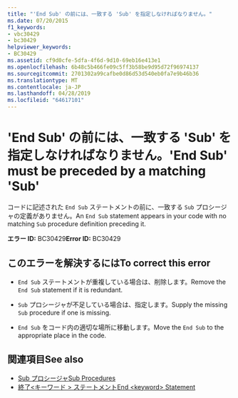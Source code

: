 ```yaml
---
title: "'End Sub' の前には、一致する 'Sub' を指定しなければなりません。"
ms.date: 07/20/2015
f1_keywords:
- vbc30429
- bc30429
helpviewer_keywords:
- BC30429
ms.assetid: cf9d0cfe-5dfa-4f6d-9d10-69eb16e413e1
ms.openlocfilehash: 6b48c5b466fe09c5ff3b58be9d95d72f96974137
ms.sourcegitcommit: 2701302a99cafbe0d86d53d540eb0fa7e9b46b36
ms.translationtype: MT
ms.contentlocale: ja-JP
ms.lasthandoff: 04/28/2019
ms.locfileid: "64617101"
---
```

# <a name="end-sub-must-be-preceded-by-a-matching-sub"></a><span data-ttu-id="f20ff-102">'End Sub' の前には、一致する 'Sub' を指定しなければなりません。</span><span class="sxs-lookup"><span data-stu-id="f20ff-102">'End Sub' must be preceded by a matching 'Sub'</span></span>
<span data-ttu-id="f20ff-103">コードに記述された `End Sub` ステートメントの前に、一致する `Sub` プロシージャの定義がありません。</span><span class="sxs-lookup"><span data-stu-id="f20ff-103">An `End Sub` statement appears in your code with no matching `Sub` procedure definition preceding it.</span></span>  
  
 <span data-ttu-id="f20ff-104">**エラー ID:** BC30429</span><span class="sxs-lookup"><span data-stu-id="f20ff-104">**Error ID:** BC30429</span></span>  
  
## <a name="to-correct-this-error"></a><span data-ttu-id="f20ff-105">このエラーを解決するには</span><span class="sxs-lookup"><span data-stu-id="f20ff-105">To correct this error</span></span>  
  
- <span data-ttu-id="f20ff-106">`End Sub` ステートメントが重複している場合は、削除します。</span><span class="sxs-lookup"><span data-stu-id="f20ff-106">Remove the `End Sub` statement if it is redundant.</span></span>  
  
- <span data-ttu-id="f20ff-107">`Sub` プロシージャが不足している場合は、指定します。</span><span class="sxs-lookup"><span data-stu-id="f20ff-107">Supply the missing `Sub` procedure if one is missing.</span></span>  
  
- <span data-ttu-id="f20ff-108">`End Sub` をコード内の適切な場所に移動します。</span><span class="sxs-lookup"><span data-stu-id="f20ff-108">Move the `End Sub` to the appropriate place in the code.</span></span>  
  
## <a name="see-also"></a><span data-ttu-id="f20ff-109">関連項目</span><span class="sxs-lookup"><span data-stu-id="f20ff-109">See also</span></span>

- [<span data-ttu-id="f20ff-110">Sub プロシージャ</span><span class="sxs-lookup"><span data-stu-id="f20ff-110">Sub Procedures</span></span>](../../visual-basic/programming-guide/language-features/procedures/sub-procedures.md)
- [<span data-ttu-id="f20ff-111">終了\<キーワード > ステートメント</span><span class="sxs-lookup"><span data-stu-id="f20ff-111">End \<keyword> Statement</span></span>](../../visual-basic/language-reference/statements/end-keyword-statement.md)
